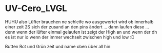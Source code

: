 # UV-Cero_LVGL


HUHU also Lüfter brauchen ne schleife wo ausgewertet wird ob innerhalb einer zeit 2S sich der zusand an den pins ändert ... dann laufen diese ...
denn wenn der lüfter einmal gelaufen ist zeigt der High an und wenn der dh es ist nur io wenn der immer wechselt zwischen high und low :D

Butten Rot und Grün zeit und name oben über all hin
